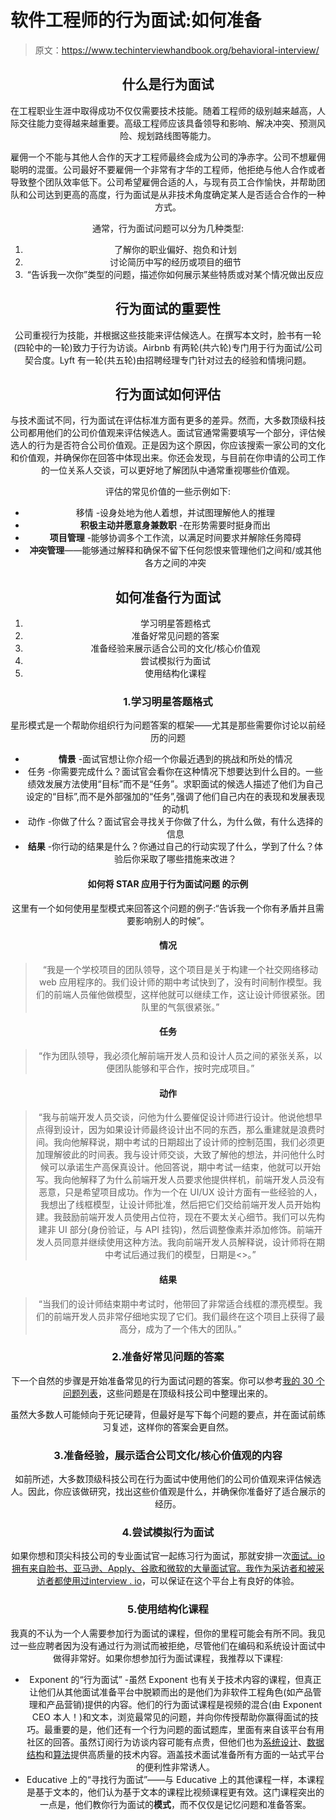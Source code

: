 # 软件工程师的行为面试:如何准备

> 原文：<https://www.techinterviewhandbook.org/behavioral-interview/>

<header>

## 什么是行为面试[](#what-are-behavioral-interviews "Direct link to heading")

在工程职业生涯中取得成功不仅仅需要技术技能。随着工程师的级别越来越高，人际交往能力变得越来越重要。高级工程师应该具备领导和影响、解决冲突、预测风险、规划路线图等能力。

雇佣一个不能与其他人合作的天才工程师最终会成为公司的净赤字。公司不想雇佣聪明的混蛋。公司最好不要雇佣一个非常有才华的工程师，他拒绝与他人合作或者导致整个团队效率低下。公司希望雇佣合适的人，与现有员工合作愉快，并帮助团队和公司达到更高的高度，行为面试是从非技术角度确定某人是否适合合作的一种方式。

通常，行为面试问题可以分为几种类型:

1.  了解你的职业偏好、抱负和计划
2.  讨论简历中写的经历或项目的细节
3.  “告诉我一次你”类型的问题，描述你如何展示某些特质或对某个情况做出反应

## 行为面试的重要性[](#the-importance-of-behavioral-interviews "Direct link to heading")

公司重视行为技能，并根据这些技能来评估候选人。在撰写本文时，脸书有一轮(四轮中的一轮)致力于行为访谈。Airbnb 有两轮(共六轮)专门用于行为面试/公司契合度。Lyft 有一轮(共五轮)由招聘经理专门针对过去的经验和情境问题。

## 行为面试如何评估[](#how-are-behavioral-interviews-evaluated "Direct link to heading")

与技术面试不同，行为面试在评估标准方面有更多的差异。然而，大多数顶级科技公司都用他们的公司价值观来评估候选人。面试官通常需要填写一个部分，评估候选人的行为是否符合公司价值观。正是因为这个原因，你应该搜索一家公司的文化和价值观，并确保你在回答中体现出来。你还会发现，与目前在你申请的公司工作的一位关系人交谈，可以更好地了解团队中通常重视哪些价值观。

评估的常见价值的一些示例如下:

*   移情 -设身处地为他人着想，并试图理解他人的推理
*   **积极主动并愿意身兼数职** -在形势需要时挺身而出
*   **项目管理** -能够协调多个工作流，以满足时间要求并解除任务障碍
*   **冲突管理**——能够通过解释和确保不留下任何怨恨来管理他们之间和/或其他各方之间的冲突

## 如何准备行为面试[](#how-to-prepare-for-behavioral-interviews "Direct link to heading")

1.  学习明星答题格式
2.  准备好常见问题的答案
3.  准备经验来展示适合公司的文化/核心价值观
4.  尝试模拟行为面试
5.  使用结构化课程

### 1.学习明星答题格式[](#1-learn-the-star-answer-format "Direct link to heading")

星形模式是一个帮助你组织行为问题答案的框架——尤其是那些需要你讨论以前经历的问题

*   **情景** -面试官想让你介绍一个你最近遇到的挑战和所处的情况
*   任务 -你需要完成什么？面试官会看你在这种情况下想要达到什么目的。一些绩效发展方法使用“目标”而不是“任务”。求职面试的候选人描述了他们为自己设定的“目标”,而不是外部强加的“任务”,强调了他们自己内在的表现和发展表现的动机
*   动作 -你做了什么？面试官会寻找关于你做了什么，为什么做，有什么选择的信息
*   **结果** -你行动的结果是什么？你通过自己的行动实现了什么，学到了什么？体验后你采取了哪些措施来改进？

#### 如何将 STAR 应用于行为面试问题 [](#example-of-how-to-apply-star-to-a-behavioral-interview-question "Direct link to heading") 的示例

这里有一个如何使用星型模式来回答这个问题的例子:“告诉我一个你有矛盾并且需要影响别人的时候”。

#### 情况[](#situation "Direct link to heading")

> “我是一个学校项目的团队领导，这个项目是关于构建一个社交网络移动 web 应用程序的。我们设计师的期中考试快到了，没有时间制作模型。我们的前端人员催他做模型，这样他就可以继续工作，这让设计师很紧张。团队里的气氛很紧张。”

#### 任务[](#task "Direct link to heading")

> “作为团队领导，我必须化解前端开发人员和设计人员之间的紧张关系，以便团队能够和平合作，按时完成项目。”

#### 动作[](#action "Direct link to heading")

> “我与前端开发人员交谈，问他为什么要催促设计师进行设计。他说他想早点得到设计，因为如果设计师最终设计出不同的东西，那么重建就是浪费时间。我向他解释说，期中考试的日期超出了设计师的控制范围，我们必须更加理解彼此的时间表。我与设计师交谈，大致了解他的想法，并问他什么时候可以承诺生产高保真设计。他回答说，期中考试一结束，他就可以开始写。我向他解释了为什么前端开发人员要求他提供样机，前端开发人员没有恶意，只是希望项目成功。作为一个在 UI/UX 设计方面有一些经验的人，我想出了线框模型，让设计师批准，然后把它们交给前端开发人员开始构建。我鼓励前端开发人员使用占位符，现在不要太关心细节。我们可以先构建非 UI 部分(身份验证，与 API 挂钩)，然后调整像素并添加修饰。前端开发人员同意并继续使用这种方法。我向前端开发人员解释说，设计师将在期中考试后通过我们的模型，日期是<>。”

#### 结果[](#result "Direct link to heading")

> “当我们的设计师结束期中考试时，他带回了非常适合线框的漂亮模型。我们的前端开发人员非常仔细地实现了它们。我们最终在这个项目上获得了最高分，成为了一个伟大的团队。”

### 2.准备好常见问题的答案[](#2-prepare-your-answers-to-commonly-asked-questions "Direct link to heading")

下一个自然的步骤是开始准备常见的行为面试问题的答案。你可以参考[我的 30 个问题列表](/behavioral-interview-questions/)，这些问题是在顶级科技公司中整理出来的。

虽然大多数人可能倾向于死记硬背，但最好是写下每个问题的要点，并在面试前练习复述，这样你的答案会更自然。

### 3.准备经验，展示适合公司文化/核心价值观的内容[](#3-prepare-experiences-to-showcase-fit-to-the-companys-culture--core-values "Direct link to heading")

如前所述，大多数顶级科技公司在行为面试中使用他们的公司价值观来评估候选人。因此，你应该做研究，找出这些价值观是什么，并确保你准备好了适合展示的经历。

### 4.尝试模拟行为面试[](#4-try-out-mock-behavioral-interviews "Direct link to heading")

如果你想和顶尖科技公司的专业面试官一起练习行为面试，那就安排一次[面试。io 拥有来自脸书、亚马逊、Apply、谷歌和微软的大量面试官。我作为采访者和被采访者都使用过](https://iio.sh/r/DMCa)[interview . io](https://iio.sh/r/DMCa)，可以保证在这个平台上有良好的体验。

### 5.使用结构化课程[](#5-use-structured-courses "Direct link to heading")

我真的不认为一个人需要参加行为面试的课程，但你的里程可能会有所不同。我见过一些应聘者因为没有通过行为测试而被拒绝，尽管他们在编码和系统设计面试中做得非常好。如果你想参加行为面试课程，我推荐以下课程:

*   Exponent 的“行为面试” -虽然 Exponent 也有关于技术内容的课程，但真正让他们从其他面试准备平台中脱颖而出的是他们为非软件工程角色(如产品管理和产品营销)提供的内容。他们的行为面试课程是视频的混合(由 Exponent CEO 本人！)和文本，浏览最常见的问题，并向你传授帮助你赢得面试的技巧。最重要的是，他们还有一个行为问题的面试题库，里面有来自该平台有用社区的回答。虽然订阅行为访谈内容可能有点贵，但他们也为[系统设计](https://www.tryexponent.com/courses/system-design-interview?ref=techinterviewhandbook)、[数据结构](https://www.tryexponent.com/courses/swe-practice?ref=techinterviewhandbook)和[算法](https://www.tryexponent.com/courses/algorithms?ref=techinterviewhandbook)提供高质量的技术内容。涵盖技术面试准备所有方面的一站式平台的便利性非常诱人。
*   Educative 上的“寻找行为面试”——与 Educative 上的其他课程一样，本课程是基于文本的，他们认为基于文本的课程比视频课程更有效。这门课程突出的一点是，他们教你行为面试的**模式**，而不仅仅是记忆问题和准备答案。

</header>